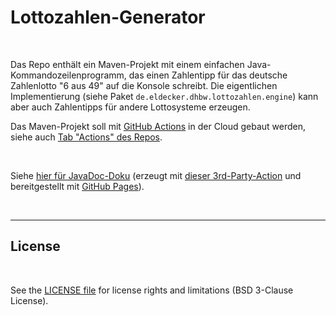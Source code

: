 # Lottozahlen-Generator #

<br>

Das Repo enthält ein Maven-Projekt mit einem einfachen Java-Kommandozeilenprogramm,
das einen Zahlentipp für das deutsche Zahlenlotto "6 aus 49" auf die Konsole schreibt.
Die eigentlichen Implementierung (siehe Paket `de.eldecker.dhbw.lottozahlen.engine`)
kann aber auch Zahlentipps für andere Lottosysteme erzeugen.

Das Maven-Projekt soll mit [GitHub Actions](https://github.com/features/actions) in der Cloud
gebaut werden, siehe auch
[Tab "Actions" des Repos](https://github.com/MDecker-MobileComputing/Maven_Lottozahlen/actions).

<br>

Siehe [hier für JavaDoc-Doku](https://mdecker-mobilecomputing.github.io/Maven_Lottozahlen/) (erzeugt
mit [dieser 3rd-Party-Action](https://github.com/marketplace/actions/deploy-publish-javadoc) und
bereitgestellt mit [GitHub Pages](https://pages.github.com/)).

<br>

----

## License ##

<br>

See the [LICENSE file](LICENSE.md) for license rights and limitations (BSD 3-Clause License).

<br>
